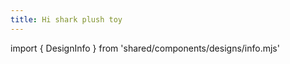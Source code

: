 ```yaml
---
title: Hi shark plush toy
---
```


import { DesignInfo } from 'shared/components/designs/info.mjs'

<DesignInfo design='hi' docs />


